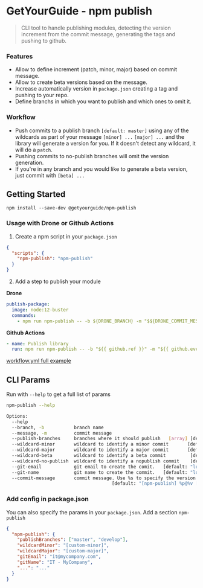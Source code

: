 # GetYourGuide - npm publish
> CLI tool to handle publishing modules, detecting the version increment from the commit message, generating the tags and pushing to github.

### Features
- Allow to define increment (patch, minor, major) based on commit message.
- Allow to create beta versions based on the message.
- Increase automatically version in `package.json` creating a tag and pushing to your repo.
- Define branchs in which you want to publish and which ones to omit it.

### Workflow
- Push commits to a publish branch `[default: master]` using any of the wildcards as part of your message `[minor] ...` `[major] ...` and the library will generate a version for you. If it doesn't detect any wildcard, it will do a `patch`.
- Pushing commits to no-publish branches will omit the version generation.
- If you're in any branch and you would like to generate a beta version, just commit with `[beta] ...`

## Getting Started
```shell
npm install --save-dev @getyourguide/npm-publish
```

### Usage with Drone or Github Actions
1. Create a npm script in your `package.json`
```json
{
  "scripts": {
    "npm-publish": "npm-publish"
  }
}
```

2. Add a step to publish your module

**Drone**  
```yml
publish-package:
  image: node:12-buster
  commands:
    - npm run npm-publish -- -b ${DRONE_BRANCH} -m "$${DRONE_COMMIT_MESSAGE}"
```

**Github Actions**  
```yml
- name: Publish library
  run: npm run npm-publish -- -b "${{ github.ref }}" -m "${{ github.event.head_commit.message }}"
```
[workflow.yml full example](./docs/github-workflow-example.yml)  

## CLI Params
Run with `--help` to get a full list of params
```sh
npm-publish --help

Options:                                   
  --help                                                    
  --branch, -b           branch name                                         [required]
  --message, -m          commit message                                      [required]
  --publish-branches     branches where it should publish   [array] [default: "master"]
  --wildcard-minor       wildcard to identify a minor commit       [default: "[minor]"]
  --wildcard-major       wildcard to identify a major commit       [default: "[major]"]
  --wildcard-beta        wildcard to identify a beta commit         [default: "[beta]"]
  --wildcard-no-publish  wildcard to identify a nopublish commit    [default: "[beta]"]
  --git-email            git email to create the comit.   [default: "local git config"]
  --git-name             git name to create the commit.   [default: "local git config"]
  --commit-message       commit message. Use %s to specify the version
                                       [default: "[npm-publish] %p@%v [ci skip]"]
```

### Add config in package.json
You can also specify the params in your `package.json`. Add a section `npm-publish`
```json
{
  "npm-publish": {
    "publishBranches": ["master", "develop"],
    "wildcardMinor": "[custom-minor]",
    "wildcardMajor": "[custom-major]",
    "gitEmail": "it@mycompany.com",
    "gitName": "IT - MyCompany",
    "...": "..."
  }
}
```
